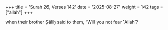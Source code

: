 +++
title = 'Surah 26, Verses 142'
date = '2025-08-27'
weight = 142
tags = ["allah"]
+++

when their brother Ṣâliḥ said to them, “Will you not fear ˹Allah˺?